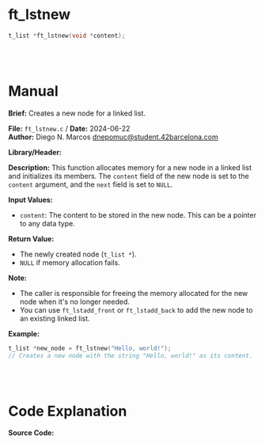 # ft_lstnew
``` c 
t_list *ft_lstnew(void *content);
```
<br>
<br>

# Manual
**Brief:**
Creates a new node for a linked list.

**File:** `ft_lstnew.c` / **Date:** 2024-06-22  
**Author:** Diego N. Marcos <dnepomuc@student.42barcelona.com>

**Library/Header:**



**Description:**
This function allocates memory for a new node in a linked list and initializes its members. The `content` field of the new node is set to the `content` argument, and the `next` field is set to `NULL`.

**Input Values:**
* `content`: The content to be stored in the new node. This can be a pointer to any data type.

**Return Value:**
* The newly created node (`t_list *`).
* `NULL` if memory allocation fails.

**Note:**
- The caller is responsible for freeing the memory allocated for the new node when it's no longer needed.
- You can use `ft_lstadd_front` or `ft_lstadd_back` to add the new node to an existing linked list.

**Example:**
```c
t_list *new_node = ft_lstnew("Hello, world!"); 
// Creates a new node with the string "Hello, world!" as its content.
```

<br>
<br>

# Code Explanation
**Source Code:**
``` C


```
